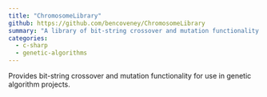 ```yaml
---
title: "ChromosomeLibrary"
github: https://github.com/bencoveney/ChromosomeLibrary
summary: "A library of bit-string crossover and mutation functionality for use in genetic algorithm projects."
categories:
  - c-sharp
  - genetic-algorithms
---
```


Provides bit-string crossover and mutation functionality for use in genetic algorithm projects.
